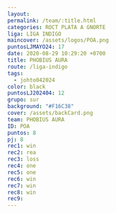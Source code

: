 ```yaml
---
layout: 
permalink: /team/:title.html
categories: ROCT PLATA A GNORTE
liga: LIGA INDIGO
maincover: /assets/logos/POA.png
puntosLJMAYO24: 17
date: 2020-08-29 10:29:20 +0700
title: PHOBIUS AURA
route: /liga-indigo
tags:
  - johto042024
color: black
puntosLJ202404: 12
grupo: sur
background: "#F16C38"
cover: /assets/backCard.png
team: PHOBIUS AURA
ID: POA
puntos: 8
pj: 8
rec1: win
rec2: rea
rec3: loss
rec4: one
rec5: one
rec6: win
rec7: win
rec8: win
rec9:
---
```

